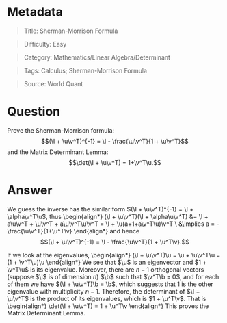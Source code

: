 # Metadata
> Title: Sherman-Morrison Formula

> Difficulty: Easy

> Category: Mathematics/Linear Algebra/Determinant

> Tags: Calculus; Sherman-Morrison Formula

> Source: World Quant

# Question
Prove the Sherman-Morrison formula: $$(\I + \u\v^T)^{-1} = \I - \frac{\u\v^T}{1 + \u\v^T}$$ and the Matrix Determinant Lemma: $$\det(\I + \u\v^T) = 1+\v^T\u.$$	

# Answer
We guess the inverse has the similar form $(\I + \u\v^T)^{-1} = \I + \alpha\v^T\u$, thus
\begin{align*}
(\I + \u\v^T)(\I + \alpha\u\v^T) &= \I + a\u\v^T + \u\v^T + a\u\v^T\u\v^T = \I + \u(a+1+a\v^T\u)\v^T \\
&\implies a = -\frac{\u\v^T}{1+\u^T\v}
\end{align*}
and hence $$(\I + \u\v^T)^{-1} = \I - \frac{\u\v^T}{1 + \u^T\v}.$$	

If we look at the eigenvalues,
\begin{align*}
    (\I + \u\v^T)\u = \u + \u\v^T\u = (1 + \v^T\u)\u
\end{align*}
We see that $\u$ is an eigenvector and $1 + \v^T\u$ is its eigenvalue. Moreover, there are $n-1$ orthogonal vectors (suppose $\I$ is of dimension $n$) $\b$ such that $\v^T\b = 0$, and for each of them we have $(\I + \u\v^T)\b = \b$, which suggests that $1$ is the other eigenvalue with multiplicity $n-1$. Therefore, the determinant of $\I + \u\v^T$ is the product of its eigenvalues, which is $1 + \u^T\v$. That is
\begin{align*}
    \det(\I + \u\v^T) = 1 + \u^T\v
\end{align*}
This proves the Matrix Determinant Lemma.